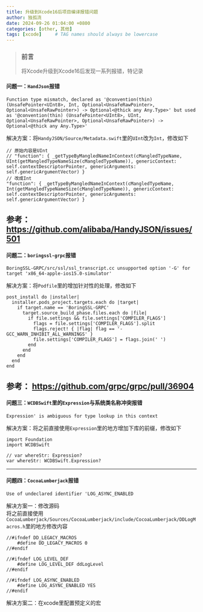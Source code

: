 ```yaml
---
title: 升级到Xcode16后项目编译报错问题
author: 独孤流
date: 2024-09-26 01:04:00 +0800
categories: [other, 其他]
tags: [xcode]     # TAG names should always be lowercase
---
```


> ### 前言
> 将Xcode升级到Xcode16后发现一系列报错，特记录

#### 问题一：`HandJson`报错
`Function type mismatch, declared as '@convention(thin) (UnsafePointer<UInt8>, Int, Optional<UnsafeRawPointer>, Optional<UnsafeRawPointer>) -> Optional<@thick any Any.Type>' but used as '@convention(thin) (UnsafePointer<UInt8>, UInt, Optional<UnsafeRawPointer>, Optional<UnsafeRawPointer>) -> Optional<@thick any Any.Type>' `

解决方案：将`HandyJSON/Source/Metadata.swift`里的`UInt`改为`Int`，修改如下

```
// 原始内容是UInt
// "function": { _getTypeByMangledNameInContext(cMangledTypeName, UInt(getMangledTypeNameSize(cMangledTypeName)), genericContext: self.contextDescriptorPointer, genericArguments: self.genericArgumentVector) }
// 改成Int
"function": { _getTypeByMangledNameInContext(cMangledTypeName, Int(getMangledTypeNameSize(cMangledTypeName)), genericContext: self.contextDescriptorPointer, genericArguments: self.genericArgumentVector) }

```
参考： https://github.com/alibaba/HandyJSON/issues/501
----

#### 问题二：`boringssl-grpc`报错
`BoringSSL-GRPC/src/ssl/ssl_transcript.cc unsupported option '-G' for target 'x86_64-apple-ios15.0-simulator' `

解决方案：将`Podfile`里的增加针对性的处理，修改如下

```
post_install do |installer|
  installer.pods_project.targets.each do |target|
    if target.name == 'BoringSSL-GRPC'
      target.source_build_phase.files.each do |file|
        if file.settings && file.settings['COMPILER_FLAGS']
          flags = file.settings['COMPILER_FLAGS'].split
          flags.reject! { |flag| flag == '-GCC_WARN_INHIBIT_ALL_WARNINGS' }
          file.settings['COMPILER_FLAGS'] = flags.join(' ')
        end
      end
    end
  end
end

```
参考： https://github.com/grpc/grpc/pull/36904
----

#### 问题三：`WCDBSwift`里的`Expression`与系统类名称冲突报错
`Expression' is ambiguous for type lookup in this context`

解决方案：将之前直接使用`Expression`里的地方增加下库的前缀，修改如下

```
import Foundation
import WCDBSwift

// var whereStr: Expression?
var whereStr: WCDBSwift.Expression?

```
----

#### 问题四：`CocoaLumberjack`报错
`Use of undeclared identifier 'LOG_ASYNC_ENABLED`

解决方案一：修改源码\
将之前直接使用`CocoaLumberjack/Sources/CocoaLumberjack/include/CocoaLumberjack/DDLogMacros.h`里的地方修改内容
```
//#ifndef DD_LEGACY_MACROS
    #define DD_LEGACY_MACROS 0
//#endif

//#ifndef LOG_LEVEL_DEF
    #define LOG_LEVEL_DEF ddLogLevel
//#endif

//#ifndef LOG_ASYNC_ENABLED
    #define LOG_ASYNC_ENABLED YES
//#endif
```
解决方案二：在xcode里配置预定义的宏